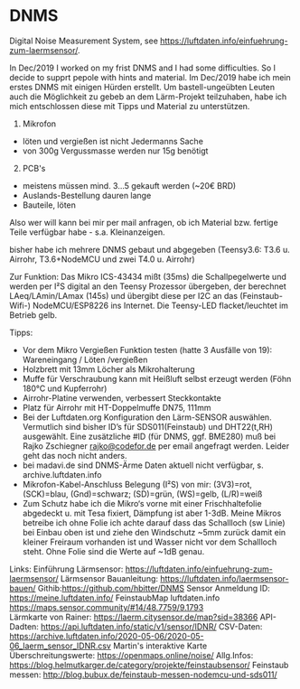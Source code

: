 # DNMS
Digital Noise Measurement System, see https://luftdaten.info/einfuehrung-zum-laermsensor/. 

In Dec/2019 I worked on my frist DNMS and I had some difficulties. So I decide to supprt pepole with hints and material.
Im Dec/2019 habe ich mein erstes DNMS mit einigen Hürden erstellt. Um bastell-ungeübten Leuten auch die Möglichkeit zu gebeb an dem Lärm-Projekt teilzuhaben, habe ich mich entschlossen diese mit Tipps und Material zu unterstützen.

1. Mikrofon
- löten und vergießen ist nicht Jedermanns Sache
- von 300g Vergussmasse werden nur 15g benötigt

2. PCB's
- meistens müssen mind. 3...5 gekauft werden (~20€ BRD)
- Auslands-Bestellung dauren lange
- Bauteile, löten

Also wer will kann bei mir per mail anfragen, ob ich Material bzw. fertige Teile verfügbar habe - s.a. Kleinanzeigen.

bisher habe ich mehrere DNMS gebaut und abgegeben (Teensy3.6: T3.6 u. Airrohr, T3.6+NodeMCU und zwei T4.0 u. Airrohr)

Zur Funktion:
Das Mikro ICS-43434 mißt (35ms) die Schallpegelwerte und werden per I²S digital an den Teensy Prozessor übergeben, der berechnet LAeq/LAmin/LAmax (145s) und übergibt diese per I2C an das (Feinstaub-Wifi-) NodeMCU/ESP8226 ins Internet.
Die Teensy-LED flacket/leuchtet im Betrieb gelb.

Tipps:
- Vor dem Mikro Vergießen Funktion testen (hatte 3 Ausfälle von 19): Wareneingang / Löten /vergießen
- Holzbrett mit 13mm Löcher als Mikrohalterung
- Muffe für Verschraubung kann mit Heißluft selbst erzeugt werden (Föhn 180°C und Kupferrohr)
- Airrohr-Platine verwenden, verbessert Steckkontakte 
- Platz für Airrohr mit HT-Doppelmuffe DN75, 111mm
- Bei der Luftdaten.org Konfiguration den Lärm-SENSOR auswählen. Vermutlich sind bisher ID’s für SDS011(Feinstaub) und DHT22(t,RH) ausgewählt. Eine zusätzliche #ID (für DNMS, ggf. BME280) muß bei Rajko Zschiegner <rajko@codefor.de> per email angefragt werden. Leider geht das noch nicht anders. 
- bei madavi.de sind DNMS-Ärme Daten aktuell nicht verfügbar, s. archive.luftdaten.info
- Mikrofon-Kabel-Anschluss Belegung (I²S) von mir: 
    (3V3)=rot, (SCK)=blau, (Gnd)=schwarz;    (SD)=grün, (WS)=gelb, (L/R)=weiß
- Zum Schutz habe ich die Mikro‘s vorne mit einer Frischhaltefolie abgedeckt u. mit Tesa fixiert, Dämpfung ist aber 1-3dB. 
Meine Mikros betreibe ich ohne Folie ich achte darauf dass das Schallloch (sw Linie) bei Einbau oben ist und ziehe den Windschutz ~5mm zurück damit ein kleiner Freiraum vorhanden ist und Wasser nicht vor dem Schallloch steht. Ohne Folie sind die Werte auf ~1dB genau.



Links:
Einführung Lärmsensor: https://luftdaten.info/einfuehrung-zum-laermsensor/
Lärmsensor Bauanleitung: https://luftdaten.info/laermsensor-bauen/
Githib:https://github.com/hbitter/DNMS
Sensor Anmeldung ID: https://meine.luftdaten.info/
FeinstaubMap luftdaten.info  https://maps.sensor.community/#14/48.7759/9.1793  
Lärmkarte von Rainer: https://laerm.citysensor.de/map?sid=38366 
API-Dadten: https://api.luftdaten.info/static/v1/sensor/IDNR/
CSV-Daten: https://archive.luftdaten.info/2020-05-06/2020-05-06_laerm_sensor_IDNR.csv
Martin's interaktive Karte Überschreitungswerte: https://openmaps.online/noise/ 
Allg.Infos: https://blog.helmutkarger.de/category/projekte/feinstaubsensor/
Feinstaub messen: http://blog.bubux.de/feinstaub-messen-nodemcu-und-sds011/


